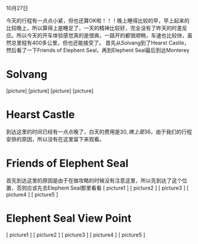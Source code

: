 
10月27日

今天的行程有一点点小紧，但也还算OK啦！！！晚上睡得比较的早，早上起来的比较晚上，所以算得上是睡足了，一天的精神比较好，完全没有了昨天的时差反应。所以今天的开车体验感觉真的是很爽，一路开的都很顺畅，车速也比较快，虽然总里程有400多公里，但也还能接受了。
首先从Solvang到了Hearst Castle，然后看了一下Friends of Elephent Seal，再到Elephent Seal最后到达Monterey

# Solvang
[picture]
[picture]
[picture]
[picture]

# Hearst Castle
到达这里的时间已经有一点点晚了，白天的费用是$30, 晚上是$36，由于我们的行程安排的原因，所以没有在这里留下来观看。


# Friends of Elephent Seal
首先到达这里的原因是由于在做攻略的时候没有注意这里，所以先到达了这个位置，否则应该先去Elephent Seal那里看看
   [ picture1 ]
   [ picture2 ]
   [ picture3 ]
   [ picture4 ]
   [ picture5 ]

# Elephent Seal View Point
   [ picture1 ]
   [ picture2 ]
   [ picture3 ]
   [ picture4 ]
   [ picture5 ]



